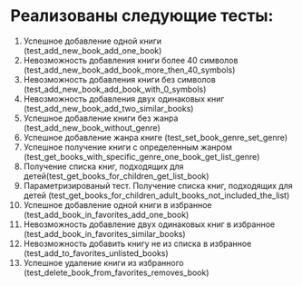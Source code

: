 # Реализованы следующие тесты:
1. Успешное добавление одной книги (test_add_new_book_add_one_book)
2. Невозможность добавления книги более 40 символов (test_add_new_book_add_book_more_then_40_symbols)
3. Невозможность добавления книги без символов (test_add_new_book_add_book_with_0_symbols)
4. Невозможность добавления двух одинаковых книг (test_add_new_book_add_two_similar_books)
5. Успешное добавление книги без жанра (test_add_new_book_without_genre)
6. Успешное добавление жанра книге (test_set_book_genre_set_genre)
7. Успешное получение книги с определенным жанром (test_get_books_with_specific_genre_one_book_get_list_genre)
8. Получение списка книг, подходящих для детей(test_get_books_for_children_get_list_book)
9. Параметризированый тест. Получение списка книг, подходящих для детей (test_get_books_for_children_adult_books_not_included_the_list)
10. Успешное добавление одной книги в избранное (test_add_book_in_favorites_add_one_book)
11. Невозможность добавление двух одинаковых книг в избранное (test_add_book_in_favorites_similar_books)
12. Невозможность добавить книгу не из списка в избранное (test_add_to_favorites_unlisted_books)
13. Успешное удаление книги из избранного (test_delete_book_from_favorites_removes_book)
